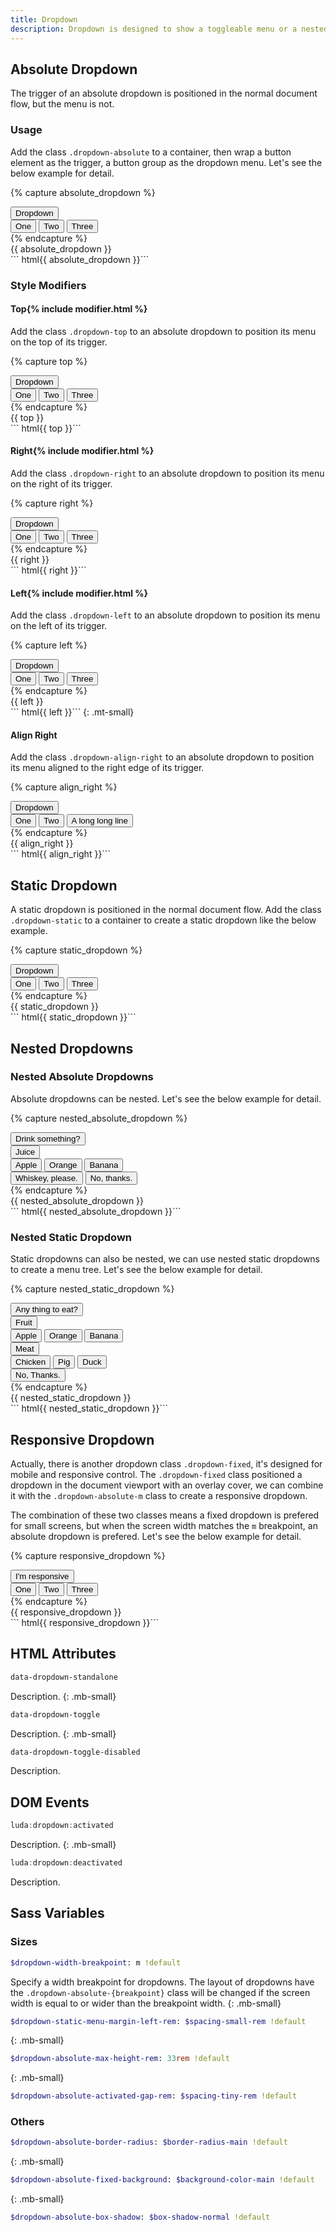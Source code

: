 ```yaml
---
title: Dropdown
description: Dropdown is designed to show a toggleable menu or a nested tree. Pointer events and keyboard events are both well supported for control.
---
```



## Absolute Dropdown
The trigger of an absolute dropdown is positioned in the normal document flow, but the menu is not. 

### Usage
Add the class `.dropdown-absolute` to a container, then wrap a button element as the trigger, a button group as the dropdown menu. Let's see the below example for detail.

{% capture absolute_dropdown %}
<div class="dropdown-absolute">
  <button class="btn btn-primary btn-ico-right">
    Dropdown <i class="ico ico-down"></i>
  </button>
  <div class="dropdown-menu">
    <div class="dropdown-items">
      <div class="btns-y">
        <button class="btn btn-primary">One</button>
        <button class="btn btn-primary">Two</button>
        <button class="btn btn-primary">Three</button>        
      </div>
    </div>
  </div>
</div>
{% endcapture %}
<div class="example">
  {{ absolute_dropdown }}
</div>
``` html{{ absolute_dropdown }}```


### Style Modifiers

#### Top{% include modifier.html %}
Add the class `.dropdown-top` to an absolute dropdown to position its menu on the top of its trigger.

{% capture top %}
<div class="dropdown-absolute dropdown-top">
  <button class="btn btn-primary btn-ico-right">
    Dropdown <i class="ico ico-up"></i>
  </button>
  <div class="dropdown-menu">
    <div class="dropdown-items">
      <div class="btns-y">
        <button class="btn btn-primary">One</button>
        <button class="btn btn-primary">Two</button>
        <button class="btn btn-primary">Three</button>        
      </div>
    </div>
  </div>
</div>
{% endcapture %}
<div class="example">
  {{ top }}
</div>
``` html{{ top }}```


#### Right{% include modifier.html %}
Add the class `.dropdown-right` to an absolute dropdown to position its menu on the right of its trigger.

{% capture right %}
<div class="dropdown-absolute dropdown-right">
  <button class="btn btn-primary btn-ico-right">
    Dropdown <i class="ico ico-right"></i>
  </button>
  <div class="dropdown-menu">
    <div class="dropdown-items">
      <div class="btns-y">
        <button class="btn btn-primary">One</button>
        <button class="btn btn-primary">Two</button>
        <button class="btn btn-primary">Three</button>        
      </div>
    </div>
  </div>
</div>
{% endcapture %}
<div class="example">
  {{ right }}
</div>
``` html{{ right }}```


#### Left{% include modifier.html %}
Add the class `.dropdown-left` to an absolute dropdown to position its menu on the left of its trigger.

{% capture left %}
<div class="dropdown-absolute dropdown-left">
  <button class="btn btn-primary btn-ico-left">
    Dropdown <i class="ico ico-left"></i>
  </button>
  <div class="dropdown-menu">
    <div class="dropdown-items">
      <div class="btns-y">
        <button class="btn btn-primary">One</button>
        <button class="btn btn-primary">Two</button>
        <button class="btn btn-primary">Three</button>        
      </div>
    </div>
  </div>
</div>
{% endcapture %}
<div class="example d-flex jc-end">
  {{ left }}
</div>
``` html{{ left }}```
{: .mt-small}


#### Align Right
Add the class `.dropdown-align-right` to an absolute dropdown to position its menu aligned to the right edge of its trigger.

{% capture align_right %}
<div class="dropdown-absolute dropdown-align-right">
  <button class="btn btn-primary btn-ico-right">
    Dropdown <i class="ico ico-down"></i>
  </button>
  <div class="dropdown-menu">
    <div class="dropdown-items">
      <div class="btns-y">
        <button class="btn btn-primary">One</button>
        <button class="btn btn-primary">Two</button>
        <button class="btn btn-primary">A long long line</button>        
      </div>
    </div>
  </div>
</div>
{% endcapture %}
<div class="example">
  {{ align_right }}
</div>
``` html{{ align_right }}```




## Static Dropdown
A static dropdown is positioned in the normal document flow. Add the class `.dropdown-static` to a container to create a static dropdown like the below example.

{% capture static_dropdown %}
<div class="dropdown-static">
  <button class="btn btn-text-dark btn-ico-right">
    Dropdown <i class="ico ico-down"></i>
  </button>
  <div class="dropdown-menu">
    <div class="dropdown-items">
      <div class="btns-y">
        <button class="btn btn-text-dark">One</button>
        <button class="btn btn-text-dark">Two</button>
        <button class="btn btn-text-dark">Three</button>        
      </div>
    </div>
  </div>
</div>
{% endcapture %}
<div class="example">
  {{ static_dropdown }}
</div>
``` html{{ static_dropdown }}```



## Nested Dropdowns


### Nested Absolute Dropdowns
Absolute dropdowns can be nested. Let's see the below example for detail.

{% capture nested_absolute_dropdown %}
<div class="dropdown-absolute">
  <button class="btn btn-primary">Drink something?</button>
  <div class="dropdown-menu">
    <!-- The of-visible utility prevents scrolling in the root dropdown. -->
    <div class="dropdown-items of-visible">
      <div class="dropdown-absolute dropdown-right">
        <!-- The bd-b-none utility removes the bottom border and the sharp-b utility removes the bottom border radius.  -->
        <button class="btn btn-primary btn-ico-right bd-b-none sharp-b">Juice <i class="ico ico-right"></i></button>
        <div class="dropdown-menu">
          <div class="dropdown-items">
            <div class="btns-y">
              <button class="btn btn-dark">Apple</button>
              <button class="btn btn-dark">Orange</button>
              <button class="btn btn-dark">Banana</button>
            </div>
          </div>
        </div>
      </div>
      <button class="btn btn-primary bd-t-none bd-b-none sharp">Whiskey, please.</button>
      <button class="btn btn-primary bd-t-none sharp-t">No, thanks.</button>
    </div>
  </div>
</div>
{% endcapture %}
<div class="example">
  {{ nested_absolute_dropdown }}
</div>
``` html{{ nested_absolute_dropdown }}```


### Nested Static Dropdown
Static dropdowns can also be nested, we can use nested static dropdowns to create a menu tree. Let's see the below example for detail.

{% capture nested_static_dropdown %}
<div class="dropdown-static">
  <button class="btn btn-text-dark">Any thing to eat?</button>
  <div class="dropdown-menu">
    <div class="dropdown-items">
      <div class="dropdown-static">
        <button class="btn btn-text-dark btn-ico-right">Fruit <i class="ico ico-down"></i></button>
        <div class="dropdown-menu">
          <div class="dropdown-items">
            <div class="btns-y">
              <button class="btn btn-text-dark">Apple</button>
              <button class="btn btn-text-dark">Orange</button>
              <button class="btn btn-text-dark">Banana</button>
            </div>
          </div>
        </div>
      </div>
      <div class="dropdown-static">
        <button class="btn btn-text-dark btn-ico-right">Meat <i class="ico ico-down"></i></button>
        <div class="dropdown-menu">
          <div class="dropdown-items">
            <div class="btns-y">
              <button class="btn btn-text-dark">Chicken</button>
              <button class="btn btn-text-dark">Pig</button>
              <button class="btn btn-text-dark">Duck</button>
            </div>
          </div>
        </div>
      </div>
      <button class="btn btn-text-dark">No, Thanks.</button>
    </div>
  </div>
</div>
{% endcapture %}
<div class="example">
  {{ nested_static_dropdown }}
</div>
``` html{{ nested_static_dropdown }}```



## Responsive Dropdown
Actually, there is another dropdown class `.dropdown-fixed`, it's designed for mobile and responsive control. The `.dropdown-fixed` class positioned a dropdown in the document viewport with an overlay cover, we can combine it with the `.dropdown-absolute-m` class to create a responsive dropdown.

The combination of these two classes means a fixed dropdown is prefered for small screens, but when the screen width matches the `m` breakpoint, an absolute dropdown is prefered. Let's see the below example for detail.

{% capture responsive_dropdown %}
<div class="dropdown-fixed dropdown-absolute-m">
  <button class="btn btn-primary btn-ico-right">
    I'm responsive <i class="ico ico-down"></i>
  </button>
  <div class="dropdown-menu">
    <div class="dropdown-items">
      <div class="btns-y">
        <button class="btn btn-primary">One</button>
        <button class="btn btn-primary">Two</button>
        <button class="btn btn-primary">Three</button>
      </div>
    </div>
  </div>
</div>
{% endcapture %}
<div class="example">
  {{ responsive_dropdown }}
</div>
``` html{{ responsive_dropdown }}```




## HTML Attributes

``` html
data-dropdown-standalone
```
Description.
{: .mb-small}

``` html
data-dropdown-toggle
```
Description.
{: .mb-small}

``` html
data-dropdown-toggle-disabled
```
Description.


## DOM Events

``` javascript
luda:dropdown:activated
```
Description.
{: .mb-small}

``` javascript
luda:dropdown:deactivated
```
Description.



## Sass Variables

### Sizes
``` sass
$dropdown-width-breakpoint: m !default
```
Specify a width breakpoint for dropdowns. The layout of dropdowns have the `.dropdown-absolute-{breakpoint}` class will be changed if the screen width is equal to or wider than the breakpoint width.
{: .mb-small}

``` sass
$dropdown-static-menu-margin-left-rem: $spacing-small-rem !default
```
{: .mb-small}

``` sass
$dropdown-absolute-max-height-rem: 33rem !default
```
{: .mb-small}

``` sass
$dropdown-absolute-activated-gap-rem: $spacing-tiny-rem !default
```


### Others
``` sass
$dropdown-absolute-border-radius: $border-radius-main !default
```
{: .mb-small}

``` sass
$dropdown-absolute-fixed-background: $background-color-main !default
```
{: .mb-small}

``` sass
$dropdown-absolute-box-shadow: $box-shadow-normal !default
```
